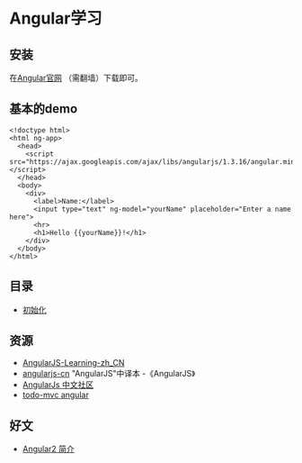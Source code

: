 # Angular学习
## 安装
在[Angular官网](https://angularjs.org/) （需翻墙）下载即可。

## 基本的demo
```
<!doctype html>
<html ng-app>
  <head>
    <script src="https://ajax.googleapis.com/ajax/libs/angularjs/1.3.16/angular.min.js"></script>
  </head>
  <body>
    <div>
      <label>Name:</label>
      <input type="text" ng-model="yourName" placeholder="Enter a name here">
      <hr>
      <h1>Hello {{yourName}}!</h1>
    </div>
  </body>
</html>
```

## 目录
* [初始化](init)



## 资源
* [AngularJS-Learning-zh_CN](https://github.com/jmcunningham/AngularJS-Learning)
* [angularjs-cn](https://github.com/peiransun/angularjs-cn) "AngularJS"中译本 -《AngularJS》
* [AngularJs 中文社区](http://www.angularjs.cn/)
* [todo-mvc angular](https://github.com/tastejs/todomvc/tree/master/examples/angularjs)

## 好文
* [Angular2 简介](http://zhuanlan.zhihu.com/FrontendMagazine/20058966)
